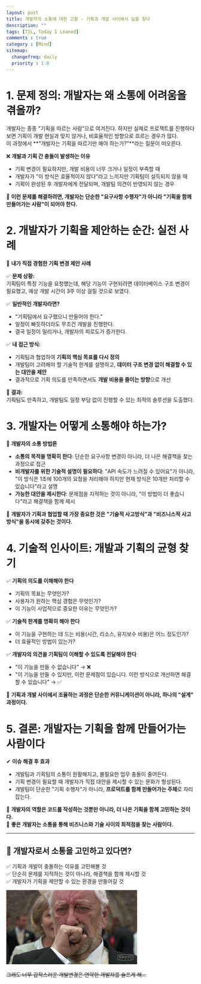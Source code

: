 ```yaml
---
layout: post
title: 개발자의 소통에 대한 고찰 - 기획과 개발 사이에서 길을 찾다
description: ""
tags: [TIL, Today I Leaned]
comments : true
category : [Mind]
sitemap:
  changefreq: daily
  priority : 1.0
---
```


# **1. 문제 정의: 개발자는 왜 소통에 어려움을 겪을까?**  
개발자는 종종 "기획을 따르는 사람"으로 여겨진다. 하지만 실제로 프로젝트를 진행하다 보면 기획이 개발 현실과 맞지 않거나, 비효율적인 방향으로 흐르는 경우가 많다.  
이 과정에서 **"개발자는 기획을 따르기만 해야 하는가?"**라는 질문이 떠오른다.  

❌ **개발과 기획 간 충돌이 발생하는 이유**  
- 기획 변경이 필요하지만, 개발 비용이 너무 크거나 일정이 부족할 때  
- 개발자가 "이 방식은 효율적이지 않다"라고 느끼지만 기획팀이 설득되지 않을 때  
- 기획이 완성된 후 개발자에게 전달되며, 개발팀 의견이 반영되지 않는 경우  

📌 **이런 문제를 해결하려면, 개발자는 단순한 "요구사항 수행자"가 아니라 "기획을 함께 만들어가는 사람"이 되어야 한다.**  

<div class="space-item-3"></div>



# **2. 개발자가 기획을 제안하는 순간: 실전 사례**  
🚀 **내가 직접 경험한 기획 변경 제안 사례**  

✅ **문제 상황:**  
기획팀이 특정 기능을 요청했는데, 해당 기능이 구현되려면 데이터베이스 구조 변경이 필요했고, 예상 개발 시간이 3주 이상 걸릴 것으로 보였다.  

✅ **일반적인 개발자라면?**  
- "기획팀에서 요구했으니 만들어야 한다."  
- 일정이 빠듯하더라도 무조건 개발을 진행한다.  
- 결국 일정이 밀리거나, 개발자의 피로도가 증가한다.  

✅ **내 접근 방식:**  
- 기획팀과 협업하여 **기획의 핵심 목표를 다시 정의**  
- 개발팀이 고려해야 할 기술적 한계를 설명하고, **데이터 구조 변경 없이 해결할 수 있는 대안을 제안**  
- 결과적으로 기획 의도를 만족하면서도 **개발 비용을 줄이는 방향**으로 개선  

📌 **결과:**  
기획팀도 만족하고, 개발팀도 일정 부담 없이 진행할 수 있는 최적의 솔루션을 도출했다.  

<div class="space-item-3"></div>



# **3. 개발자는 어떻게 소통해야 하는가?**  

🚀 **개발자의 소통 방법론**  
- **소통의 목적을 명확히 한다**: 단순한 요구사항 변경이 아니라, 더 나은 해결책을 찾는 과정으로 접근  
- **비개발자를 위한 기술적 설명이 필요하다**: "API 속도가 느려질 수 있어요"가 아니라, "이 방식은 1초에 100개의 요청을 처리해야 하지만 현재 방식은 10개만 처리할 수 있습니다"라고 설명  
- **가능한 대안을 제시한다**: 문제점을 지적하는 것이 아니라, "이 방법이 더 좋습니다"라고 해결책을 함께 제시  

📌 **개발자가 기획과 협업할 때 가장 중요한 것은 "기술적 사고방식"과 "비즈니스적 사고방식"을 동시에 갖추는 것이다.**  

<div class="space-item-3"></div>



# **4. 기술적 인사이트: 개발과 기획의 균형 찾기**  
✅ **기획의 의도를 이해해야 한다**  
- 기획의 목표는 무엇인가?  
- 사용자가 원하는 핵심 경험은 무엇인가?  
- 이 기능이 사업적으로 중요한 이유는 무엇인가?  

✅ **기술적 한계를 명확히 해야 한다**  
- 이 기능을 구현하는 데 드는 비용(시간, 리소스, 유지보수 비용)은 어느 정도인가?  
- 더 효율적인 방법이 있는가?  

✅ **개발자의 의견을 기획팀이 이해할 수 있도록 전달해야 한다**  
- "이 기능을 만들 수 없습니다" → ❌  
- "이 기능을 만들 수 있지만, 이런 문제점이 있습니다. 이런 방식으로 개선하면 해결할 수 있습니다" → ✅  

📌 **기획과 개발 사이에서 조율하는 과정은 단순한 커뮤니케이션이 아니라, 하나의 "설계" 과정이다.**  

<div class="space-item-3"></div>



# **5. 결론: 개발자는 기획을 함께 만들어가는 사람이다**  

✔ **이슈 해결 후 효과**  
- 개발팀과 기획팀의 소통이 원활해지고, 불필요한 업무 충돌이 줄어든다.  
- 기획 변경이 필요할 때 개발자가 직접 대안을 제시할 수 있는 문화가 형성된다.  
- 개발팀이 단순한 "기획 수행자"가 아니라, **프로덕트를 함께 만들어가는 주체**로 자리 잡는다.  

📌 **개발자의 역할은 코드를 작성하는 것뿐만 아니라, 더 나은 기획을 함께 고민하는 것이다.**  
📌 **좋은 개발자는 소통을 통해 비즈니스와 기술 사이의 최적점을 찾는 사람이다.**  

---

## **🚀 개발자로서 소통을 고민하고 있다면?**  
✅ 기획과 개발이 충돌하는 이유를 고민해볼 것  
✅ 단순히 문제를 지적하는 것이 아니라, 해결책을 함께 제시할 것  
✅ 개발자가 기획을 제안할 수 있는 환경을 만들어갈 것

<div class="space-item-3"></div>



![힘내자 다들!!!](/post/images/hey/crying03.gif)

~~그래도 너무 갑작스러운 개발변경은 연약한 개발자를 슬프게 해...~~